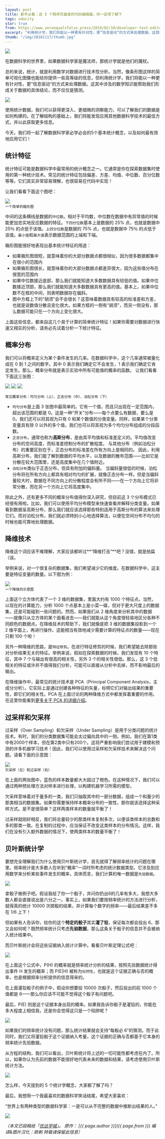 ```yaml
---
layout: post
title: 新手必看：这 5 个程序员最爱的代码编辑器，你一定得了解下
tags: udacity
star: true
from: https://www.zeroequalsfalse.press/2019/02/10/developer-text-editor/
excerpt: "利用统计学，我们将能以一种更有针对性，更”信息驱动“的方式来处理数据。这其中涉及的数学知识能帮助我们形成关于数据的具体结论，而不仅仅是猜测。使用统计数据，我们可以获得更深入、更细微的洞察能力，可以了解我们的数据是如何构建的。在了解结构的基础上，我们将能发现应用其他数据科学技术的最佳方式，并以此获取更多信息。"
thumb: "/img/20181117/thumb.jpg"
---
```

<img src="/img/20181117/001.jpg" />

在数据科学的世界里，如果数据科学家是魔法师，那统计学就是他们的魔杖。

总的来说，统计，就是利用数学对数据进行技术性分析。当然，像条形图这样的简单可视化图像也能给你提供一些高等级的信息，但利用统计学，我们将能以一种更有针对性，更”信息驱动“的方式来处理数据。这其中涉及的数学知识能帮助我们形成关于数据的具体结论，而不仅仅是猜测。

<img src="/img/20181117/002.jpg" />

使用统计数据，我们可以获得更深入、更细微的洞察能力，可以了解我们的数据是如何构建的。在了解结构的基础上，我们将能发现应用其他数据科学技术的最佳方式，并以此获取更多信息。

今天，我们将一起了解数据科学家必学必会的5个基本统计概念，以及如何最有效地应用它们！

## 统计特征

统计特征可能是数据科学中最常用的统计概念之一。它通常是你在探索数据集时使用的第一种统计技术。常见的统计特征包括偏差、方差、均值、中位数、百分位数等等。它们其实非常容易理解，也很容易在代码中实现！

让我们看看下面这个图吧：

<img src="/img/20181117/003.gif" /><br><small>
一个简单的箱形图</small>

中间的这条横线是数据的`中位数`。<span class="hightlight_words">相对于平均数，中位数在数据中有异常值的时候能更加忠实地反应数据的特征。</span>`下四分位数`基本上是数据的 25% 点，也就是数据中 25％ 的点低于该值。`上四分位数`是数据的 75% 点，也就是数据中 75％ 的点低于该值。`最小值`和`最大值`表示数据范围的上端和下端。

箱形图能很好地表现出基本统计特征的用途：

* 如果箱形图很短，就意味着你的大部分数据点都很相似，因为很多数据都集中在很小的范围内
* 如果箱形图很长，就意味着你的大部分数据点都差异很大，因为这些值分布在很宽的范围内
* 如果中位数接近底部，那么我们就能知道大多数数据具有较低的值。如果中位数接近顶部，那么我们就能知道大多数数据具有更高的值。基本上，如果中位数不在框的中间，则表明数据存在偏斜。
* 图中方框上下的“胡须”会不会很长？这意味着数据具有较高的标准差和方差，也就是说数值分散且变化很大。如果方框的一侧有“胡须”，而另一侧没有，那么数据可能只在一个方向上变化很大。

上面这些信息，都来自这几个易于计算的简单统计特征！如果你需要对数据进行快速又翔实的分析，请务必先试着分析一下统计特征。

## 概率分布

我们可以将概率定义为某个事件发生的几率。在数据科学中，这个几率通常被量化成在 0 到 1 之间的数字。其中 0 表示我们确定它不会发生，1 表示我们确定它肯定发生。那么，概率分布就是表示实验中所有可能值的概率的函数。 让我们看看下面这三张图：

<img src="/img/20181117/004.png" />

<img src="/img/20181117/005.png" />

<img src="/img/20181117/006.jpg" />

<small>常见概率分布：均匀分布（上）、正态分布（中）、泊松分布（下）</small>

* `均匀分布`是上面 3 张图中最简单的。它有一个值，而且只出现在一定范围内，超出该范围的都是 0。这是一种“开关”分布——每个点要么有数据，要么是0。我们还可以将其视为只有 0 和某个数值的分类变量。同样，如果某个分类变量具有除 0 以外的多个值，我们也可以将其视为多个均匀分布组成的分段函数。
* `正态分布`，通常也称为**高斯分布**，是由其平均值和标准差定义的。平均值改变分布的空间高度，而标准差控制分布的扩散程度。 与其他分布（例如泊松分布）的重要区别在于，正态分布的标准差在所有方向上是相同的。 因此，利用高斯分布，我们能了解到数据的平均水平，以及数据的散布范围——比如它是分散在较大范围里，还是高度集中在几个值附近。
* `泊松分布`类似于正态分布，但具有附加的偏斜量。 当偏斜量很低的时候，泊松分布将在所有方向上都具有相对均匀的扩展，就像正态分布一样。但是当偏斜量较大时，数据在不同方向上的分散程度会有所不同——在一个方向上它将非常分散，而在另一个方向上它将高度集中。

除此之外，还有更多不同的概率分布值得你深入研究，但目前这 3 个分布模式已经很有用啦。比如，我们可以使用平均分布模型来快速查看并解释分类变量。如果看到数据呈高斯分布，那么我们就应该选择那些特别适用于高斯分布的算法来处理它们。而对泊松分布，我们就必须特别小心地选择算法，以便在空间分布不均匀的时候也能可靠地处理数据。

## 降维技术

降维这个词应该不难理解，大家应该都听过**“降维打击”**吧？没错，就是拍扁（误。

举例来说，对一个很复杂的数据集，我们希望减少它的维度。在数据科学中，这主要是特征变量的数量。以下图为例：

<img src="/img/20181117/007.jpg" /><br><small>
一个降维的示意图</small>

上面这个立方体代表了一个 3 维的数据集，里面大约有 1000 个特征点。当然，以现在的计算能力，分析 1000 个点基本上是小菜一碟，但对于更大尺度上的数据集，还是可能碰到一些问题的。然而，如果我们从 2 维角度来分析其中的数据——就像只从立方体的某个面看进去——我们就能从这个角度很轻易地区分各种不同颜色的数据点。在降维技术的帮助下，我们就像是把 3 维的数据集投影到一个 2 维平面上，再进行操作。这能相当有效地减少需要计算的特征点的数量——现在只剩 100 个啦！

另外一种降维的思路，是`特征修剪`。在进行特征修剪的时候，我们希望能去除那些对分析结果无关的特征。举例来说，假如在探索数据的时候，我们发现有 10 个特征，其中 7 个与输出有很高的相关性，另外 3 个的相关性很低。那么，这 3 个低相关的特征或许并不值得我们分析，可能可以直接从分析中去掉，而不影响最后的输出。

在降维操作中，最常见的统计技术是 PCA（Principal Component Analysis，主成分分析）。它实际上是通过创建各种特征的矢量，标明它们对输出结果的重要性，即它们的相关性。PCA 在上面讨论的两种降维方式中都发挥着重要的作用。
在这里你能看到[更多关于 PCA 的详细介绍](https://arxiv.org/pdf/1404.1100.pdf?utm_content=bufferb37df&utm_medium=social&utm_source=facebook.com&utm_campaign=buffer)。

## 过采样和欠采样

过采样（Over Sampling）和欠采样（Under Sampling）是用于分类问题的统计技术。有时，我们的分类数据集可能会太过偏向其中的一侧。例如，我们在第1类中有2000个样本，但在第2类中只有200个。这将严重影响我们尝试用于建模和预测的许多机器学习技术！因此，我们可以使用过采样和欠采样技术来解决这个问题。请看下面的示意图：

<img src="/img/20181117/008.png" /><br><small>
欠采样（左）和过采样（右）</small>

在上面的两张图中，蓝色的样本数量都大大超过了橙色。在这种情况下，我们可以通过两种预处理方法对样本进行处理，以构建机器学习所需的模型。

欠采样意味着对于量多的一类，我们只抽取其中的一部分数据，组成一个和量少的那类相当的数据集。如果你需要保持样本概率分布的一致性，那你就该选择这种采样方式。是不是很简单？这样两类样本的数量就平衡了！

过采样就刚好相反，我们将总量较少的那类样本复制多次，以便该类样本的总数和多的那类一致。在复制的过程中，应当保证不改变这类样本的分布情况。这样，我们在没有引入额外数据的情况下，使两类样本的数量平衡了！

## 贝叶斯统计学

要想完全理解我们为什么使用贝叶斯统计学，首先就得了解频率统计的问题在哪里。频率统计是大多数人在听到“概率”一词时所考虑的统计数据类型。它涉及到应用数学来分析某些事件发生的概率，具体而言，我们计算的唯一数据是`先验数据`。

<img src="/img/20181117/009.jpg" />

拿骰子做例子吧。假设我给了你一个骰子，并问你扔出6的几率有多大，我想大多数人都会直接说出是六分之一。事实上，如果我们要按频率统计的方法进行分析，就得真的统计 10000 次掷骰的结果，并计算每个数字的频率——最后结果差不多在 1/6 上下！


但如果有人告诉你，给你的这个**特定的骰子**其实**灌了铅**，保证每次都会投出 6，那又会如何呢？既然频率统计只考虑**先验数据**，那么这条关于骰子的信息<span class="hightlight_words">并不会</span>被纳入统计结果中。


而贝叶斯统计<span class="hightlight_words">会</span>将这些证据纳入统计计算中。看看贝叶斯定理公式吧：

<img src="/img/20181117/010.png" />

在上面这个公式中，P(H) 的概率就是频率统计分析的结果，按照先验数据统计得出事件 H 发生的概率；而 P(E|H) 被称为`似然性`，也就是这个证据正确与否的概率，也是根据频率分析提供的信息得来的。

在上面灌铅骰子的例子中，假设你想要投 10000 次骰子，然后投出的前 1000 个值都是 6——那么你应该不可能不觉得这个骰子有问题吧。

最后，P(E) 则是这个证据本身出现的概率。如果我告诉你骰子是灌铅的，你能在多大程度上相信我，还是你会觉得这只是一个陷阱呢？

<img src="/img/20181117/011.jpg" />

如果我们的频率统计没有问题，那么统计结果就会支持“每骰必 6”的猜测。而于此同时，我们又将灌铅骰子这个证据纳入考量，这个证据的正确与否都基于它本身的频率统计先验数据。

从方程的结构，我们可以看出，贝叶斯统计将上述的一切可能性都考虑在内了。所以，如果你认为先前的数据不能很好地代表未来的数据和结果，请考虑使用贝叶斯统计方法。

<img src="/img/20181117/012.jpg" />

怎么样，今天提到的 5 个统计学概念，大家都了解了吗？

最后，我想用一个我最喜欢的数据科学笑话结尾，希望大家喜欢：

<span class="hightlight_words">“世界上有两种类型的数据科学家：一是可以从不完整的数据中推断出结果的人。”</span>

<img src="/img/20181117/013.jpg" />

_（本文已投稿给「[优达学城](https://cn.udacity.com)」。 原作： [{{ page.author }}]({{ page.from }}) 编译&图片汉化：欧剃 转载请保留此信息）_